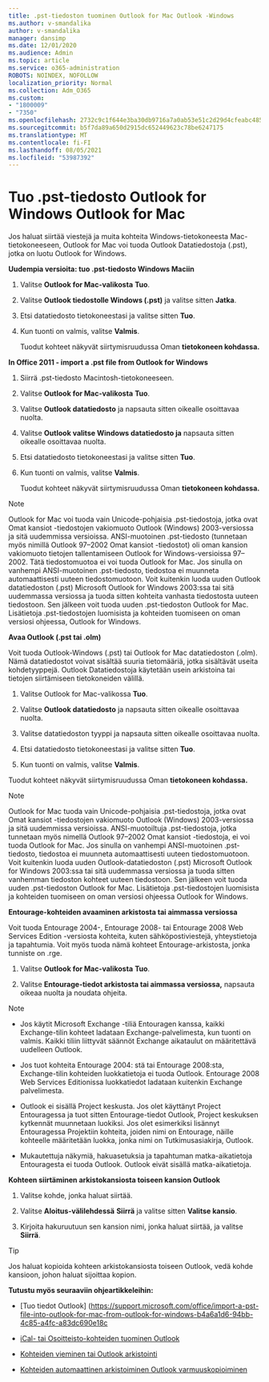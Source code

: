 ```yaml
---
title: .pst-tiedoston tuominen Outlook for Mac Outlook -Windows
ms.author: v-smandalika
author: v-smandalika
manager: dansimp
ms.date: 12/01/2020
ms.audience: Admin
ms.topic: article
ms.service: o365-administration
ROBOTS: NOINDEX, NOFOLLOW
localization_priority: Normal
ms.collection: Adm_O365
ms.custom:
- "1800009"
- "7350"
ms.openlocfilehash: 2732c9c1f644e3ba30db9716a7a0ab53e51c2d29d4cfeabc485133ed99531a05
ms.sourcegitcommit: b5f7da89a650d2915dc652449623c78be6247175
ms.translationtype: MT
ms.contentlocale: fi-FI
ms.lasthandoff: 08/05/2021
ms.locfileid: "53987392"
---
```

# <a name="import-a-pst-file-from-outlook-for-windows-to-outlook-for-mac"></a>Tuo .pst-tiedosto Outlook for Windows Outlook for Mac 

Jos haluat siirtää viestejä ja muita kohteita Windows-tietokoneesta Mac-tietokoneeseen, Outlook for Mac voi tuoda Outlook Datatiedostoja (.pst), jotka on luotu Outlook for Windows.

**Uudempia versioita: tuo .pst-tiedosto Windows Maciin**

1. Valitse **Outlook for Mac-valikosta** **Tuo**.

2. Valitse **Outlook tiedostolle Windows (.pst)** ja valitse sitten **Jatka**.

3. Etsi datatiedosto tietokoneestasi ja valitse sitten **Tuo**.

4. Kun tuonti on valmis, valitse **Valmis**.

   Tuodut kohteet näkyvät siirtymisruudussa Oman **tietokoneen kohdassa.**


**In Office 2011 - import a .pst file from Outlook for Windows**

1. Siirrä .pst-tiedosto Macintosh-tietokoneeseen.

2. Valitse **Outlook for Mac-valikosta** **Tuo**.

3. Valitse **Outlook datatiedosto** ja napsauta sitten oikealle osoittavaa nuolta.

4. Valitse **Outlook valitse Windows datatiedosto ja** napsauta sitten oikealle osoittavaa nuolta.

5. Etsi datatiedosto tietokoneestasi ja valitse sitten **Tuo**.

6. Kun tuonti on valmis, valitse **Valmis**.

   Tuodut kohteet näkyvät siirtymisruudussa Oman **tietokoneen kohdassa.**

> [!NOTE]
> Outlook for Mac voi tuoda vain Unicode-pohjaisia .pst-tiedostoja, jotka ovat Omat kansiot -tiedostojen vakiomuoto Outlook (Windows) 2003-versiossa ja sitä uudemmissa versioissa. ANSI-muotoinen .pst-tiedosto (tunnetaan myös nimillä Outlook 97–2002 Omat kansiot -tiedostot) oli oman kansion vakiomuoto tietojen tallentamiseen Outlook for Windows-versioissa 97–2002. Tätä tiedostomuotoa ei voi tuoda Outlook for Mac. Jos sinulla on vanhempi ANSI-muotoinen .pst-tiedosto, tiedostoa ei muunneta automaattisesti uuteen tiedostomuotoon. Voit kuitenkin luoda uuden Outlook datatiedoston (.pst) Microsoft Outlook for Windows 2003:ssa tai sitä uudemmassa versiossa ja tuoda sitten kohteita vanhasta tiedostosta uuteen tiedostoon. Sen jälkeen voit tuoda uuden .pst-tiedoston Outlook for Mac. Lisätietoja .pst-tiedostojen luomisista ja kohteiden tuomiseen on oman versiosi ohjeessa, Outlook for Windows. 

**Avaa Outlook (.pst tai .olm)**

Voit tuoda Outlook-Windows (.pst) tai Outlook for Mac datatiedoston (.olm). Nämä datatiedostot voivat sisältää suuria tietomääriä, jotka sisältävät useita kohdetyyppejä. Outlook Datatiedostoja käytetään usein arkistoina tai tietojen siirtämiseen tietokoneiden välillä.

1. Valitse Outlook for Mac-valikossa **Tuo**.

2. Valitse **Outlook datatiedosto** ja napsauta sitten oikealle osoittavaa nuolta.

3. Valitse datatiedoston tyyppi ja napsauta sitten oikealle osoittavaa nuolta.

4. Etsi datatiedosto tietokoneestasi ja valitse sitten **Tuo**.

5. Kun tuonti on valmis, valitse **Valmis**.

Tuodut kohteet näkyvät siirtymisruudussa Oman **tietokoneen kohdassa.**

> [!NOTE]
> Outlook for Mac tuoda vain Unicode-pohjaisia .pst-tiedostoja, jotka ovat Omat kansiot -tiedostojen vakiomuoto Outlook (Windows) 2003-versiossa ja sitä uudemmissa versioissa. ANSI-muotoiltuja .pst-tiedostoja, jotka tunnetaan myös nimellä Outlook 97–2002 Omat kansiot -tiedostoja, ei voi tuoda Outlook for Mac. Jos sinulla on vanhempi ANSI-muotoinen .pst-tiedosto, tiedostoa ei muunneta automaattisesti uuteen tiedostomuotoon. Voit kuitenkin luoda uuden Outlook-datatiedoston (.pst) Microsoft Outlook for Windows 2003:ssa tai sitä uudemmassa versiossa ja tuoda sitten vanhemman tiedoston kohteet uuteen tiedostoon. Sen jälkeen voit tuoda uuden .pst-tiedoston Outlook for Mac. Lisätietoja .pst-tiedostojen luomisista ja kohteiden tuomiseen on oman versiosi ohjeessa Outlook for Windows. 

**Entourage-kohteiden avaaminen arkistosta tai aimmassa versiossa**

Voit tuoda Entourage 2004-, Entourage 2008- tai Entourage 2008 Web Services Edition -versiosta kohteita, kuten sähköpostiviestejä, yhteystietoja ja tapahtumia. Voit myös tuoda nämä kohteet Entourage-arkistosta, jonka tunniste on .rge.

1. Valitse **Outlook for Mac-valikosta** **Tuo**.

2. Valitse **Entourage-tiedot arkistosta tai aimmassa versiossa,** napsauta oikeaa nuolta ja noudata ohjeita.

> [!NOTE]
- Jos käytit Microsoft Exchange -tiliä Entouragen kanssa, kaikki Exchange-tilin kohteet ladataan Exchange-palvelimesta, kun tuonti on valmis. Kaikki tiliin liittyvät säännöt Exchange aikataulut on määritettävä uudelleen Outlook.

- Jos tuot kohteita Entourage 2004: stä tai Entourage 2008:sta, Exchange-tilin kohteiden luokkatietoja ei tuoda Outlook. Entourage 2008 Web Services Editionissa luokkatiedot ladataan kuitenkin Exchange palvelimesta.

- Outlook ei sisällä Project keskusta. Jos olet käyttänyt Project Entouragessa ja tuot sitten Entourage-tiedot Outlook, Project keskuksen kytkennät muunnetaan luokiksi. Jos olet esimerkiksi lisännyt Entouragessa Projektiin kohteita, joiden nimi on Entourage, näille kohteelle määritetään luokka, jonka nimi on Tutkimusasiakirja, Outlook.

- Mukautettuja näkymiä, hakuasetuksia ja tapahtuman matka-aikatietoja Entouragesta ei tuoda Outlook. Outlook eivät sisällä matka-aikatietoja.

**Kohteen siirtäminen arkistokansiosta toiseen kansion Outlook**

1. Valitse kohde, jonka haluat siirtää.

2. Valitse **Aloitus-välilehdessä** **Siirrä** ja valitse sitten **Valitse kansio**.

3. Kirjoita hakuruutuun sen kansion nimi, jonka haluat siirtää, ja valitse **Siirrä**.

> [!TIP]
> Jos haluat kopioida kohteen arkistokansiosta toiseen Outlook, vedä kohde kansioon, johon haluat sijoittaa kopion.

**Tutustu myös seuraaviin ohjeartikkeleihin:**

- [Tuo tiedot Outlook] (https://support.microsoft.com/office/import-a-pst-file-into-outlook-for-mac-from-outlook-for-windows-b4a6a1d6-94bb-4c85-a4fc-a83dc690e18c

- [iCal- tai Osoitteisto-kohteiden tuominen Outlook](https://support.microsoft.com/office/import-ical-or-address-book-items-into-outlook-for-mac-0450a248-6a40-4f84-ba9c-6c545bc11639)


- [Kohteiden vieminen tai Outlook arkistointi](https://support.microsoft.com/office/export-items-to-an-archive-file-in-outlook-for-mac-281a62bf-cc42-46b1-9ad5-6bda80ca3106)

- [Kohteiden automaattinen arkistoiminen Outlook varmuuskopioiminen](https://support.microsoft.com/office/automatically-archive-or-back-up-outlook-for-mac-items-441fcce5-2262-4b64-ac8c-fa949df989f5)

